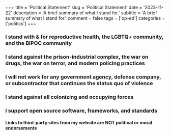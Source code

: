 +++
title = 'Political Statement'
slug = 'Political Statement'
date = '2023-11-22'
description = 'A brief summary of what I stand for.'
subtitle = 'A brief summary of what I stand for.'
comment = false
tags = ['op-ed']
categories = ['politics']
+++

### I stand with & for reproductive health, the LGBTQ+ community, and the BIPOC community

### I stand against the prison-industrial complex, the war on drugs, the war on terror, and modern policing practices

### I will not work for any government agency, defense company, or subcontractor that continues the status quo of violence

### I stand against all colonizing and occupying forces

### I support open source software, frameworks, and standards

#### Links to third-party sites from my website are NOT political or moral endorsements
